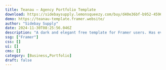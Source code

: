 ```yaml
---
title: Teanau — Agency Portfolio Template
download: https://sidebaysupply.lemonsqueezy.com/buy/d40e36bf-b952-4596-b688-9062d485a5a2?aff=YGGpO5
demo: https://teanau-template.framer.website/
author: "Sidebay Supply"
date: 2024-11-30T08:25:56.046Z
description: "A dark and elegant free template for Framer users. Has everything you need to launch your site in just a few minutes."
ssg: ["Framer"]
css: []
ui: []
cms: []
category: [Business,Portfolio]
draft: false
---
```

